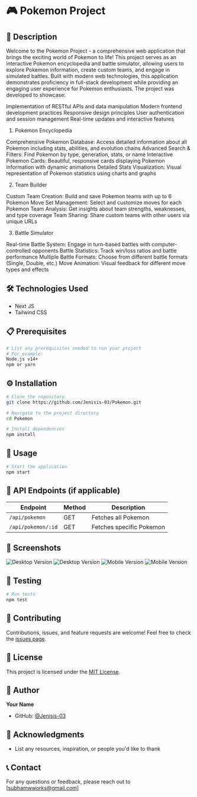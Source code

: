 # 🎮 Pokemon Project

## 📝 Description
Welcome to the Pokemon Project - a comprehensive web application that brings the exciting world of Pokemon to life! This project serves as an interactive Pokemon encyclopedia and battle simulator, allowing users to explore Pokemon information, create custom teams, and engage in simulated battles. Built with modern web technologies, this application demonstrates proficiency in full-stack development while providing an engaging user experience for Pokemon enthusiasts.
The project was developed to showcase:

Implementation of RESTful APIs and data manipulation
Modern frontend development practices
Responsive design principles
User authentication and session management
Real-time updates and interactive features

1. Pokemon Encyclopedia

Comprehensive Pokemon Database: Access detailed information about all Pokemon including stats, abilities, and evolution chains
Advanced Search & Filters: Find Pokemon by type, generation, stats, or name
Interactive Pokemon Cards: Beautiful, responsive cards displaying Pokemon information with dynamic animations
Detailed Stats Visualization: Visual representation of Pokemon statistics using charts and graphs

2. Team Builder

Custom Team Creation: Build and save Pokemon teams with up to 6 Pokemon
Move Set Management: Select and customize moves for each Pokemon
Team Analysis: Get insights about team strengths, weaknesses, and type coverage
Team Sharing: Share custom teams with other users via unique URLs

3. Battle Simulator

Real-time Battle System: Engage in turn-based battles with computer-controlled opponents
Battle Statistics: Track win/loss ratios and battle performance
Multiple Battle Formats: Choose from different battle formats (Single, Double, etc.)
Move Animation: Visual feedback for different move types and effects

## 🛠️ Technologies Used
- Next JS
- Tailwind CSS


## 📋 Prerequisites
```bash
# List any prerequisites needed to run your project
# For example:
Node.js v14+
npm or yarn
```

## ⚙️ Installation
```bash
# Clone the repository
git clone https://github.com/Jenisis-03/Pokemon.git

# Navigate to the project directory
cd Pokemon

# Install dependencies
npm install
```

## 🚀 Usage
```bash
# Start the application
npm start
```

## 🎯 API Endpoints (if applicable)
| Endpoint | Method | Description |
|----------|--------|-------------|
| `/api/pokemon` | GET | Fetches all Pokemon |
| `/api/pokemon/:id` | GET | Fetches specific Pokemon |

## 📸 Screenshots
![Desktop Version](public/i1.PNG)
![Desktop Version](public/i2.PNG)
![Mobile Version](public/s3.PNG)
![Mobile Version](public/s4.PNG)


## 🧪 Testing
```bash
# Run tests
npm test
```

## 🤝 Contributing
Contributions, issues, and feature requests are welcome! Feel free to check the [issues page](https://github.com/Jenisis-03/Pokemon/issues).

## 📄 License
This project is licensed under the [MIT License](LICENSE).

## 👤 Author
**Your Name**
- GitHub: [@Jenisis-03](https://github.com/Jenisis-03)

## 🌟 Acknowledgments
- List any resources, inspiration, or people you'd like to thank

## 📞 Contact
For any questions or feedback, please reach out to [subhamwworks@gmail.com]